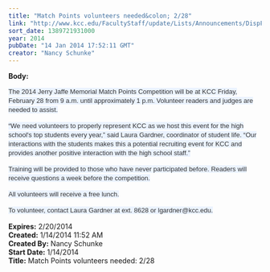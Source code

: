```yaml
---
title: "Match Points volunteers needed&colon; 2/28"
link: "http://www.kcc.edu/FacultyStaff/update/Lists/Announcements/DispForm.aspx?ID=1396"
sort_date: 1389721931000
year: 2014
pubDate: "14 Jan 2014 17:52:11 GMT"
creator: "Nancy Schunke"
---
```


<div><b>Body:</b> <div class="ExternalClass892A14A54A17424A9C461645986BDCD1"><p><span style="text-align:left;text-transform:none;background-color:rgb(235,243,255);text-indent:0px;letter-spacing:normal;display:inline !important;font:13px/18px Arial, Verdana, Tahoma;white-space:normal;float:none;color:rgb(51,51,51);word-spacing:0px">The 2014 Jerry Jaffe Memorial Match Points Competition will be at KCC Friday, February 28 from 9 a.m. until approximately 1 p.m. Volunteer readers and judges are needed to assist. </span></p>
<p><span style="text-align:left;text-transform:none;background-color:rgb(235,243,255);text-indent:0px;letter-spacing:normal;display:inline !important;font:13px/18px Arial, Verdana, Tahoma;white-space:normal;float:none;color:rgb(51,51,51);word-spacing:0px">“We need volunteers to properly represent KCC as we host this event for the high school's top students every year,” said Laura Gardner, coordinator of student life. “Our interactions with the students makes this a potential recruiting event for KCC and provides another positive interaction with the high school staff.”</span></p>
<p><span style="text-align:left;text-transform:none;background-color:rgb(235,243,255);text-indent:0px;letter-spacing:normal;display:inline !important;font:13px/18px Arial, Verdana, Tahoma;white-space:normal;float:none;color:rgb(51,51,51);word-spacing:0px"></span><span style="text-align:left;text-transform:none;background-color:rgb(235,243,255);text-indent:0px;letter-spacing:normal;display:inline !important;font:13px/18px Arial, Verdana, Tahoma;white-space:normal;float:none;color:rgb(51,51,51);word-spacing:0px">Training will be provided to those who have never participated before. Readers will receive questions a week before the competition. </span></p>
<p><span style="text-align:left;text-transform:none;background-color:rgb(235,243,255);text-indent:0px;letter-spacing:normal;display:inline !important;font:13px/18px Arial, Verdana, Tahoma;white-space:normal;float:none;color:rgb(51,51,51);word-spacing:0px">All volunteers will receive a free lunch. </span></p>
<p><span style="text-align:left;text-transform:none;background-color:rgb(235,243,255);text-indent:0px;letter-spacing:normal;display:inline !important;font:13px/18px Arial, Verdana, Tahoma;white-space:normal;float:none;color:rgb(51,51,51);word-spacing:0px">To volunteer, contact Laura Gardner at ext. 8628 or lgardner@kcc.edu.</span></p></div></div>
<div><b>Expires:</b> 2/20/2014</div>
<div><b>Created:</b> 1/14/2014 11:52 AM</div>
<div><b>Created By:</b> Nancy Schunke</div>
<div><b>Start Date:</b> 1/14/2014</div>
<div><b>Title:</b> Match Points volunteers needed: 2/28</div>
